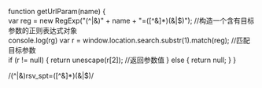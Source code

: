 function getUrlParam(name) {  
   var reg = new RegExp("(^|&)" + name + "=([^&]*)(&|$)"); //构造一个含有目标参数的正则表达式对象  
   console.log(rg)
   var r = window.location.search.substr(1).match(reg);  //匹配目标参数  
   if (r != null) {
       return unescape(r[2]);  //返回参数值 
   } else {
       return null; 
   }
}

/(^|&)rsv_spt=([^&]*)(&|$)/